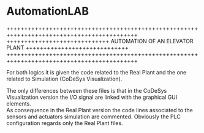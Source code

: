 # AutomationLAB
+++++++++++++++++++++++++++++++++++++++++++++++++++++++++++++++++++++++++++++++++++++++++++
+++++++++++++++++++++++++++++ AUTOMATION OF AN ELEVATOR PLANT +++++++++++++++++++++++++++++ 
+++++++++++++++++++++++++++++++++++++++++++++++++++++++++++++++++++++++++++++++++++++++++++

For both logics it is given the code related to the Real Plant and the one related to 
Simulation (CoDeSys Visualization).

The only differences between these files is that in the CoDeSys Visualization version 
the I/O signal are linked with the graphical GUI elements.  
As consequence in the Real Plant version the code lines associated to the sensors and 
actuators simulation are commented. 
Obviously the PLC configuration regards only the Real Plant files. 
